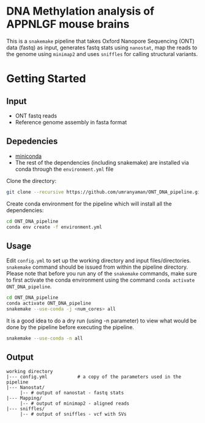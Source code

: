 # DNA Methylation analysis of APPNLGF mouse brains 

This is a `snakemake` pipeline that takes Oxford Nanopore Sequencing (ONT) data (fastq) as input, generates fastq stats using `nanostat`, map the reads to the genome using `minimap2` and uses `sniffles` for calling structural variants.

# Getting Started

## Input

- ONT fastq reads
- Reference genome assembly in fasta format

## Depedencies

- [miniconda](https://conda.io/miniconda.html)
- The rest of the dependencies (including snakemake) are installed via conda through the `environment.yml` file

Clone the directory:

```bash
git clone --recursive https://github.com/umranyaman/ONT_DNA_pipeline.git
```

Create conda environment for the pipeline which will install all the dependencies:

```bash
cd ONT_DNA_pipeline
conda env create -f environment.yml
```

## Usage

Edit `config.yml` to set up the working directory and input files/directories. `snakemake` command should be issued from within the pipeline directory. Please note that before you run any of the `snakemake` commands, make sure to first activate the conda environment using the command `conda activate ONT_DNA_pipeline`.

```bash
cd ONT_DNA_pipeline
conda activate ONT_DNA_pipeline
snakemake --use-conda -j <num_cores> all
```
It is a good idea to do a dry run (using -n parameter) to view what would be done by the pipeline before executing the pipeline.

```bash
snakemake --use-conda -n all
```

## Output
```
working directory  
|--- config.yml           # a copy of the parameters used in the pipeline  
|--- Nanostat/  
     |-- # output of nanostat - fastq stats   
|--- Mapping/  
     |-- # output of minimap2 - aligned reads  
|--- sniffles/  
     |-- # output of sniffles - vcf with SVs
```